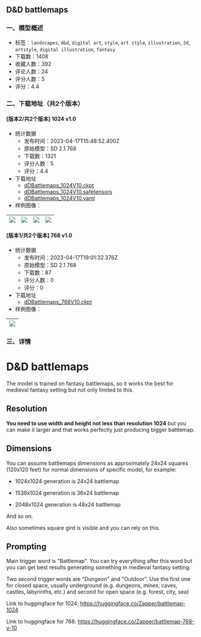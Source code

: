 ## D&D battlemaps
### 一、模型概述

- 标签：`landscapes`, `d&d`, `digital art`, `style`, `art style`, `illustration`, `2d`, `artstyle`, `digital illustration`, `fantasy`
- 下载数：1408
- 收藏人数：392
- 评论人数：24
- 评分人数：5
- 评分：4.4

### 二、下载地址（共2个版本）

#### [版本2/共2个版本] 1024 v1.0

- 统计数据
  - 发布时间：2023-04-17T15:48:52.400Z
  - 原始模型：SD 2.1 768
  - 下载数：1321
  - 评分人数：5
  - 评分：4.4
- 下载地址
  - [dDBattlemaps_1024V10.ckpt](https://civitai.com/api/download/models/27756?type=Model&format=PickleTensor&size=full&fp=fp16)
  - [dDBattlemaps_1024V10.safetensors](https://civitai.com/api/download/models/27756)
  - [dDBattlemaps_1024V10.yaml](https://civitai.com/api/download/models/27756?type=Config&format=Other)
- 样例图像：

| <img src="https://image.civitai.com/xG1nkqKTMzGDvpLrqFT7WA/585a6d92-f37f-4a88-3f8a-11aa3f788e00/width=450/454037.jpeg" /> | <img src="https://image.civitai.com/xG1nkqKTMzGDvpLrqFT7WA/2f593482-c787-4b21-b4ba-09a52a607c00/width=450/454033.jpeg" /> | <img src="https://image.civitai.com/xG1nkqKTMzGDvpLrqFT7WA/6a769e63-9546-4f76-88c5-b1fe34d70500/width=450/454047.jpeg" /> | <img src="https://image.civitai.com/xG1nkqKTMzGDvpLrqFT7WA/0fd486dd-7f67-49bc-cc6e-ed7162b1bf00/width=450/454075.jpeg" /> |
| ---- | ---- | ---- | ---- |

#### [版本1/共2个版本] 768 v1.0

- 统计数据
  - 发布时间：2023-04-17T19:01:32.376Z
  - 原始模型：SD 2.1 768
  - 下载数：87
  - 评分人数：0
  - 评分：0
- 下载地址
  - [dDBattlemaps_768V10.ckpt](https://civitai.com/api/download/models/48210)
- 样例图像：

| <img src="https://image.civitai.com/xG1nkqKTMzGDvpLrqFT7WA/d239cb1c-b7ea-47d2-2dc3-5dbf675fdb00/width=450/521254.jpeg" /> |
| ---- |


### 三、详情
<h1>D&amp;D battlemaps</h1><p></p><p>The model is trained on fantasy battlemaps, so it works the best for medieval fantasy setting but not only limited to this.</p><h2>Resolution</h2><p><strong>You need to use width and height not less than resolution 1024</strong> but you can make it larger and that works perfectly just producing bigger battlemap.</p><h2>Dimensions</h2><p>You can assume battlemaps dimensions as approximately 24x24 squares (120x120 feet) for normal dimensions of specific model, for example:</p><ul><li><p>1024x1024 generation is 24x24 battlemap</p></li><li><p>1536x1024 generation is 36x24 battlemap</p></li><li><p>2048x1024 generation is 48x24 battlemap</p></li></ul><p>And so on.</p><p>Also sometimes square gird is visible and you can rely on this.</p><h2>Prompting</h2><p>Main trigger word is "Battlemap". You can try everything after this word but you can get best results generating something in medieval fantasy setting.</p><p>Two second trigger words are "Dungeon" and "Outdoor". Use the first one for closed space, usually underground (e.g. dungeons, mines, caves, castles, labyrinths, etc.) and second for open space (e.g. forest, city, sea)</p><p></p><p>Link to huggingface for 1024: <a target="_blank" rel="ugc" href="https://huggingface.co/Zapper/battlemap-1024">https://huggingface.co/Zapper/battlemap-1024</a></p><p>Link to huggingface for 768: <a target="_blank" rel="ugc" href="https://huggingface.co/Zapper/battlemap-768-v-10">https://huggingface.co/Zapper/battlemap-768-v-10</a></p>